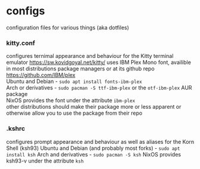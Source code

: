 # configs
configuration files for various things (aka dotfiles)

### kitty.conf
configures ternimal appearance and behaviour for the Kitty terminal emulator
https://sw.kovidgoyal.net/kitty/
uses IBM Plex Mono font, availible in most distributions package managers or at its github repo  
https://github.com/IBM/plex  
Ubuntu and Debian - `sudo apt install fonts-ibm-plex`  
Arch or derivatives - `sudo pacman -S ttf-ibm-plex` or the `otf-ibm-plex` AUR package  
NixOS provides the font under the attribute `ibm-plex`  
other distributions should make their package more or less apparent or otherwise allow you to use the package from their repo

### .kshrc
configures prompt appearance and behaviour as well as aliases for the Korn Shell (ksh93)
Ubuntu and Debian (and probably most forks) - `sudo apt install ksh`
Arch and derivatives - `sudo pacman -S ksh`
NixOS provides ksh93-v under the attribute `ksh`
